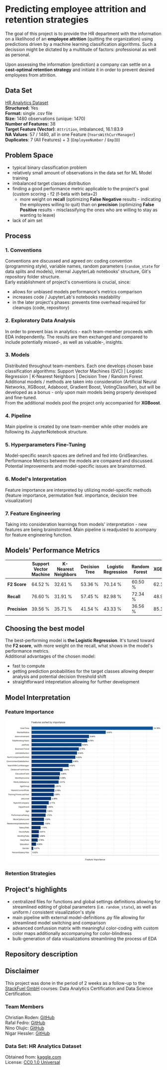 # Predicting employee attrition and retention strategies
The goal of this project is to provide the HR department with the information on a likelihood of an **employee attrition** (quitting the organization) using predictions driven by a machine learning classification algorithms.
Such a decission might be dictated by a multitude of factors: professional as well as personal.

Upon assessing the information (prediction) a company can settle on a **cost-optimal retention strategy** and initiate it in order to prevent desired employees from attrition.

## Data Set

[HR Analytics Dataset](https://www.kaggle.com/datasets/saadharoon27/hr-analytics-dataset/data)\
**Structured:** Yes\
**Format:** single .csv file\
**Size:** 1480 observations (unique: 1470)\
**Number of Features:** 38\
**Target Feature (Vector)**: `Attrition`, imbalanced, 16.1:83.9\
**NA Values**: 57 / 1480, all in one Feature (`YearsWithCurrManager`)\
**Duplicates**: 7 (All Features) + 3 (`EmployeeNumber` / `EmpID`)

## Problem Space

- typical binary classification problem
- relatively small amount of observations in the data set for ML Model training
- imbalanced target classes distribution
- finding a good performance metric applicable to the project's goal (custom scoring - f2 (f-beta with beta=2)
  - more weight on **recall** (optimizing **False Negative** results - indicating the employees willing to quit) than on **precision** (optimizing **False Positive** results - misclassifying the ones who are willing to stay as wanting to leave)
- lack of aim set

## Process

### 1. Conventions
Conventions are discussed and agreed on: coding convention (programming style), variable names, random parameters (`random_state` for data splits and models), internal JupyterLab notebooks' structure, Git's repository folder structure.\
Early establishment of project's conventions is crucial, since:
- allows for unbiased models performance's metrics comparison
- increases code / JupyterLab's notebooks readability 
- in the later project's phases: prevents time overhead required for cleanups (code, repository)

### 2. Exploratory Data Analysis
In order to prevent bias in analytics - each team-member proceeds with EDA independently. The results are then exchanged and compared to include potentially missed-, as well as valuable-, insights.

### 3. Models
Distributed throughout team-members. Each one develops chosen base classification algorithms: Support Vector Machines (SVC) | Logistic Regression | K-Nearest Neighbors | Decision Tree / Random Forest.\
Additional models / methods are taken into consideration (Artificial Neural Networks, XGBoost, Adaboost, Gradient Boost, VotingClassifier), but will be developed as a bonus - only upon main models being properly developed and fine-tuned.\
From the additional models pool the project only accompanied for **XGBoost**.

### 4. Pipeline
Main pipeline is created by one team-member while other models are following its JupyterNotebook structure.

### 5. Hyperparameters Fine-Tuning
Model-specific search spaces are defined and fed into GridSearches. Performance Metrics between the models are compared and discussed. Potential improvements and model-specific issues are brainstormed.

### 6. Model's Interpretation
Feature importance are interpreted by utilizing model-specific methods (feature importance, permutation feat. importance, decision tree visualization)

### 7. Feature Engineering
Taking into consideration learnings from models' interpretation - new features are being brainstormed. Main pipeline is readjusted to acompany for feature engineering function.

## Models' Performance Metrics

|  | Support Vector Machine | K-Nearest Neighbors | Decision Tree | Logistic Regression | Random Forest | XGBoost |
| :--- | --- | --- | --- | --- | --- | --- |
| **F2 Score** | 64.52 % | 32.61 % | 53.36 % | 70.14 % | 60.50 % | 62.16 % |
| **Recall** | 76.60 % | 31.91 % | 57.45 % | 82.98 % | 72.34 % | 48.94 % |
| **Precision** | 39.56 % | 35.71 % | 41.54 % | 43.33 % | 36.56 % | 85.19 % |

## Choosing the best model

The best-performing model is **the Logistic Regression**. It's tuned toward the **F2 score**, with more weight on the recall, what shows in the model's performance metrics.\
Additional advantages of the chosen model:

- fast to compute
- getting prediction probabilities for the target classes allowing deeper analysis and potential decision threshold shift
- straightforward intepretation allowing for further development

## Model Interpretation
### Feature Importance
![Feature Importance](/Images/feature_importance.png)
### Retention Strategies

## Project's highlights
- centralized files for functions and global settings definitions allowing for streamlined editing of global parameters (i.e. `random_state`), as well as uniform / consistent visualization's style
- main pipeline with external model-definitions .py file allowing for streamlined model switching and comparison
- advanced confussion matrix with meaningful color-coding with custom color maps additionally accompanying for color-blindness
- bulk-generation of data visualizations streamlining the process of EDA 

## Repository description

## Disclaimer
This project was done in the period of 2 weeks as a follow-up to the [StackFuel GmbH](https://stackfuel.com/en/) courses: Data Analytics Certification and Data Science Certification.

### Team Members
Christian Roden: [GitHub](https://github.com/christianroden)\
Rafal Fedro: [GitHub](https://github.com/RafalFedro)\
Nino Olujic: [GitHub](https://github.com/Niprogram)\
Nigar Hessler: [GitHub](https://github.com/Nigar-Hessler)

### Data Set: HR Analytics Dataset
Obtained from: [kaggle.com](https://www.kaggle.com/datasets/saadharoon27/hr-analytics-dataset/data)\
License: [CC0 1.0 Universal](https://creativecommons.org/publicdomain/zero/1.0/)
